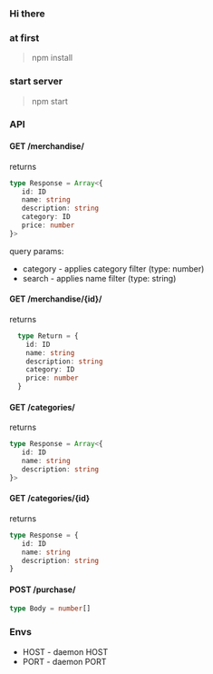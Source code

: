 ### Hi there

### at first 
> npm install

### start server 
> npm start

### API
#### GET /merchandise/ 
 returns
 ```typescript
 type Response = Array<{
    id: ID
    name: string
    description: string
    category: ID
    price: number
 }>
 ```
query params:
 - category - applies category filter (type: number)
 - search - applies name filter (type: string)
   
#### GET /merchandise/{id}/
  returns
  ```typescript
    type Return = {
      id: ID
      name: string
      description: string
      category: ID
      price: number
    }
  ```

#### GET /categories/ 
 returns
 ```typescript
 type Response = Array<{
    id: ID
    name: string
    description: string
 }>
```

#### GET /categories/{id}
 returns
 ```typescript
 type Response = {
    id: ID
    name: string
    description: string
 }
```

#### POST /purchase/
```typescript
type Body = number[]
```

### Envs
 - HOST - daemon HOST
 - PORT - daemon PORT